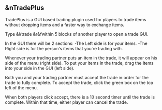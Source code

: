 ## &nTradePlus

TradePlus is a GUI based trading plugin used for players to trade items without dropping items
and a faster way to exchange items.

Type &l/trade &r&fwithin 5 blocks of another player to open a trade GUI. 

In the GUI there will be 2 sections: 
  -The Left side is for your items.
  -The Right side is for the person's items that you're trading with. 
  
Whenever your trading partner puts an item in the trade, it will appear on
his side of the menu (right side). To put your items in the trade, drag the items 
into your side in the GUI (left side).

Both you and your trading partner must accept the trade in order for the 
trade to fully complete. To accept the trade, click the green box on the top left of the
menu. 

When both players click accept, there is a 10 second timer until the trade is complete. Within 
that time, either player can cancel the trade.
